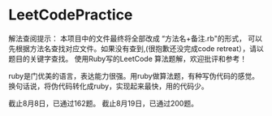 # LeetCodePractice

解法查阅提示：
本项目中的文件最终将全部改成 “方法名+备注.rb"的形式， 可以先根据方法名查找对应文件。如果没有查到,(很抱歉还没完成code retreat），请以题目的关键字查找。
使用Ruby写的LeetCode 算法题解，欢迎批评和参考！

ruby是门优美的语言，表达能力很强。用ruby做算法题，有种写伪代码的感觉。换句话说，将伪代码转化成ruby，实现起来最快，用的代码少。

截止8月8日，已通过162题。
截止8月19日，已通过200题。


